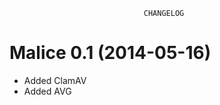                                   CHANGELOG

Malice 0.1 (2014-05-16)
===============================

* Added ClamAV
* Added AVG